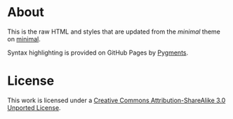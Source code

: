 # About

This is the raw HTML and styles that are updated from the *minimal* theme on [minimal](https://github.com/orderedlist/minimal).

Syntax highlighting is provided on GitHub Pages by [Pygments](http://pygments.org).

# License

This work is licensed under a [Creative Commons Attribution-ShareAlike 3.0 Unported License](http://creativecommons.org/licenses/by-sa/3.0/).




